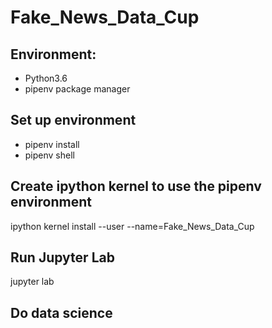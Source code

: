 # Fake_News_Data_Cup

## Environment:
- Python3.6
- pipenv package manager

## Set up environment
- pipenv install
- pipenv shell

## Create ipython kernel to use the pipenv environment
ipython kernel install --user --name=Fake_News_Data_Cup

## Run Jupyter Lab
jupyter lab

## Do data science